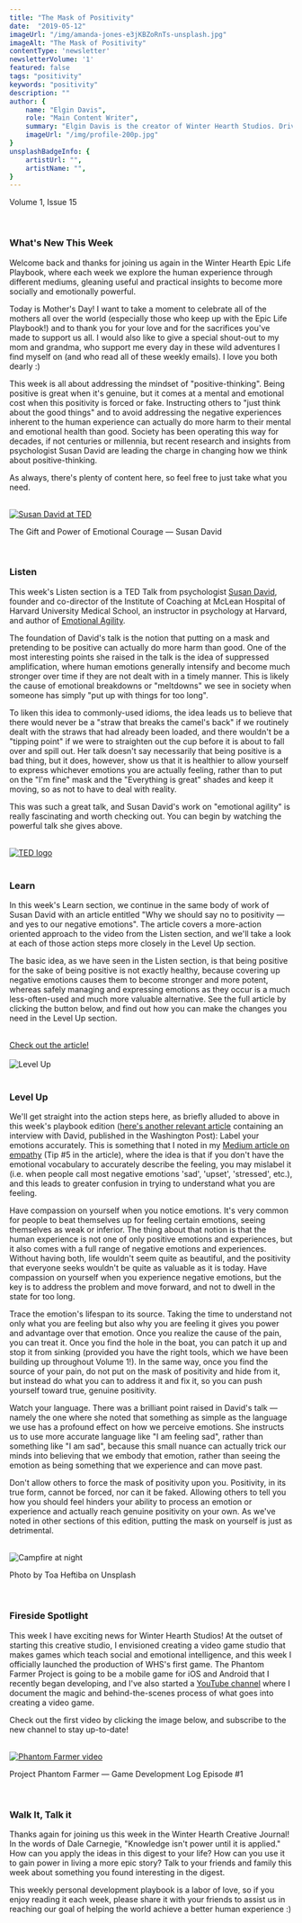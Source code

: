 ```yaml
---
title: "The Mask of Positivity"
date:  "2019-05-12"
imageUrl: "/img/amanda-jones-e3jKBZoRnTs-unsplash.jpg"
imageAlt: "The Mask of Positivity"
contentType: 'newsletter'
newsletterVolume: '1'
featured: false
tags: "positivity"
keywords: "positivity"
description: ""
author: {
    name: "Elgin Davis",
    role: "Main Content Writer",
    summary: "Elgin Davis is the creator of Winter Hearth Studios. Driven by a passionate spirit and boundless curiosity, Davis' work seeks to explore the depths of humanity and what it might look like to live a hyper-meaningful existence here on earth.",
    imageUrl: "/img/profile-200p.jpg" 
}
unsplashBadgeInfo: {
    artistUrl: "",
    artistName: "",
}
---
```


Volume 1, Issue 15

<br>

### What's New This Week
Welcome back and thanks for joining us again in the Winter Hearth Epic Life Playbook, where each week we explore the human experience through different mediums, gleaning useful and practical insights to become more socially and emotionally powerful.  

Today is Mother's Day! I want to take a moment to celebrate all of the mothers all over the world (especially those who keep up with the Epic Life Playbook!) and to thank you for your love and for the sacrifices you've made to support us all. I would also like to give a special shout-out to my mom and grandma, who support me every day in these wild adventures I find myself on (and who read all of these weekly emails). I love you both dearly :)

This week is all about addressing the mindset of "positive-thinking". Being positive is great when it's genuine, but it comes at a mental and emotional cost when this positivity is forced or fake. Instructing others to "just think about the good things" and to avoid addressing the negative experiences inherent to the human experience can actually do more harm to their mental and emotional health than good. Society has been operating this way for decades, if not centuries or millennia, but recent research and insights from psychologist Susan David are leading the charge in changing how we think about positive-thinking.

As always, there's plenty of content here, so feel free to just take what you need.

<br>

<div class='text-center pt-20 pb-20'>
    <a rel='noopener noreferrer' target='_blank' href='https://youtu.be/NDQ1Mi5I4rg'>
        <img src='https://gallery.mailchimp.com/video_thumbnails_new/841374ef05f19f1cbffd3c9766884a24.png' alt='Susan David at TED'>
    </a>
    <p>
        The Gift and Power of Emotional Courage — Susan David
    </p>
</div>

<br>



### Listen
 
This week's Listen section is a TED Talk from psychologist [Susan David](http://www.susandavid.com/), founder and co-director of the Institute of Coaching at McLean Hospital of Harvard University Medical School, an instructor in psychology at Harvard, and author of [Emotional Agility](https://geni.us/9q2fB).

The foundation of David's talk is the notion that putting on a mask and pretending to be positive can actually do more harm than good. One of the most interesting points she raised in the talk is the idea of suppressed amplification, where human emotions generally intensify and become much stronger over time if they are not dealt with in a timely manner. This is likely the cause of emotional breakdowns or "meltdowns" we see in society when someone has simply "put up with things for too long".

To liken this idea to commonly-used idioms, the idea leads us to believe that there would never be a "straw that breaks the camel's back" if we routinely dealt with the straws that had already been loaded, and there wouldn't be a "tipping point" if we were to straighten out the cup before it is about to fall over and spill out. Her talk doesn't say necessarily that being positive is a bad thing, but it does, however, show us that it is healthier to allow yourself to express whichever emotions you are actually feeling, rather than to put on the "I'm fine" mask and the "Everything is great" shades and keep it moving, so as not to have to deal with reality.

This was such a great talk, and Susan David's work on "emotional agility" is really fascinating and worth checking out. You can begin by watching the powerful talk she gives above. 

<br>

<div class='text-center pt-20 pb-20'>
    <a rel='noopener noreferrer' target='_blank' href='https://ideas.ted.com/why-we-should-say-no-to-positivity-and-yes-to-our-negative-emotions/'>
        <img src='https://gallery.mailchimp.com/82935dc1a750f772912d12316/images/7562a1b3-fe3f-4a93-835a-9d349ccb5f3d.png' alt='TED logo'>
    </a>
</div>

<br>

### Learn
 
In this week's Learn section, we continue in the same body of work of Susan David with an article entitled "Why we should say no to positivity — and yes to our negative emotions". The article covers a more-action oriented approach to the video from the Listen section, and we'll take a look at each of those action steps more closely in the Level Up section.

The basic idea, as we have seen in the Listen section, is that being positive for the sake of being positive is not exactly healthy, because covering up negative emotions causes them to become stronger and more potent, whereas safely managing and expressing emotions as they occur is a much less-often-used and much more valuable alternative. See the full article by clicking the button below, and find out how you can make the changes you need in the Level Up section.

<br>

<div class='text-center pt-20 pb-20'>
    <a rel='noopener noreferrer' class='primary-btn' href='https://ideas.ted.com/why-we-should-say-no-to-positivity-and-yes-to-our-negative-emotions/'>Check out the article!</a>
</div>
<br>
<div class='text-center pt-20 pb-20'>
    <img src='https://gallery.mailchimp.com/82935dc1a750f772912d12316/images/70851790-9a7c-4f5b-834d-7207335fe488.gif' alt='Level Up'>
</div>

<br>

### Level Up
 
We'll get straight into the action steps here, as briefly alluded to above in this week's playbook edition ([here's another relevant article](https://www.washingtonpost.com/news/inspired-life/wp/2016/09/23/forcing-positive-thinking-wont-make-you-happy-says-this-harvard-psychologist/?noredirect=on&utm_term=.db660040b5b7) containing an interview with David, published in the Washington Post):
Label your emotions accurately. This is something that I noted in my [Medium article on empathy](https://medium.com/@elgindavis9/8-tips-to-level-upyour-empathy-skills-86ed0bc24790?source=friends_link&sk=e8d98c16041603986f55afdd99f542ee) (Tip #5 in the article), where the idea is that if you don't have the emotional vocabulary to accurately describe the feeling, you may mislabel it (i.e. when people call most negative emotions 'sad', 'upset', 'stressed', etc.), and this leads to greater confusion in trying to understand what you are feeling.

Have compassion on yourself when you notice emotions. It's very common for people to beat themselves up for feeling certain emotions, seeing themselves as weak or inferior. The thing about that notion is that the human experience is not one of only positive emotions and experiences, but it also comes with a full range of negative emotions and experiences. Without having both, life wouldn't seem quite as beautiful, and the positivity that everyone seeks wouldn't be quite as valuable as it is today. Have compassion on yourself when you experience negative emotions, but the key is to address the problem and move forward, and not to dwell in the state for too long.

Trace the emotion's lifespan to its source. Taking the time to understand not only what you are feeling but also why you are feeling it gives you power and advantage over that emotion. Once you realize the cause of the pain, you can treat it. Once you find the hole in the boat, you can patch it up and stop it from sinking (provided you have the right tools, which we have been building up throughout Volume 1!). In the same way, once you find the source of your pain, do not put on the mask of positivity and hide from it, but instead do what you can to address it and fix it, so you can push yourself toward true, genuine positivity.

Watch your language. There was a brilliant point raised in David's talk — namely the one where she noted that something as simple as the language we use has a profound effect on how we perceive emotions. She instructs us to use more accurate language like "I am feeling sad", rather than something like "I am sad", because this small nuance can actually trick our minds into believing that we embody that emotion, rather than seeing the emotion as being something that we experience and can move past.

Don't allow others to force the mask of positivity upon you. Positivity, in its true form, cannot be forced, nor can it be faked. Allowing others to tell you how you should feel hinders your ability to process an emotion or experience and actually reach genuine positivity on your own. As we've noted in other sections of this edition, putting the mask on yourself is just as detrimental. 

<br>
<div class='text-center pt-20 pb-20'>
    <img src='https://gallery.mailchimp.com/82935dc1a750f772912d12316/images/44635994-05b0-4f93-9110-f4c83f8bf9d9.jpg' alt='Campfire at night'>
    <p class="photo-credit"> 
        Photo by Toa Heftiba on Unsplash
    </p>
</div>
<br>

### Fireside Spotlight

This week I have exciting news for Winter Hearth Studios! At the outset of starting this creative studio, I envisioned creating a video game studio that makes games which teach social and emotional intelligence, and this week I officially launched the production of WHS's first game. The Phantom Farmer Project is going to be a mobile game for iOS and Android that I recently began developing, and I've also started a [YouTube channel](http://https//www.youtube.com/channel/UCdXJWDhfGNXRWFUD0wjz0og) where I document the magic and behind-the-scenes process of what goes into creating a video game.

Check out the first video by clicking the image below, and subscribe to the new channel to stay up-to-date! 
 
<br>
<div class='text-center pt-20 pb-20'>
    <a href='https://youtu.be/JMIKqTPqFDE' rel='noopener noreferrer'>
        <img src='https://gallery.mailchimp.com/video_thumbnails_new/1ec666385a25b1b62ab46a22d710de63.png' alt='Phantom Farmer video'/>
    </a>
    <p>
        Project Phantom Farmer — Game Development Log Episode #1
    </p>
</div>

<br>

### Walk It, Talk it

Thanks again for joining us this week in the Winter Hearth Creative Journal! In the words of Dale Carnegie, "Knowledge isn't power until it is applied." How can you apply the ideas in this digest to your life? How can you use it to gain power in living a more epic story? Talk to your friends and family this week about something you found interesting in the digest.


This weekly personal development playbook is a labor of love, so if you enjoy reading it each week, please share it with your friends to assist us in reaching our goal of helping the world achieve a better human experience :)
